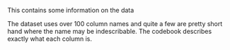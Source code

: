 This contains some information on the data

The dataset uses over 100 column names and quite a few are pretty short hand where the name may be indescribable.
The codebook describes exactly what each column is. 
